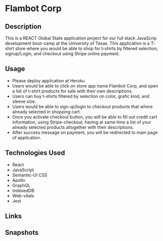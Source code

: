 # Flambot Corp

## Description

This is a REACT Global State application project for our full stack JavaScrip development boot-camp at the University of Texas. This application is a T-shirt store where you would be able to shop for t-shirts by filtered selection, signup/Login, and checkout using Stripe online payment.

## Usage

* Please deploy application at Heroku
* Users would be able to click on store app name Flambot Corp, and open a list of t-shirt products for sale with their own descriptions.
* Users can buy t-shirts filtered by selection on color, grafic kind, and sleeve size.
* Users would be able to sign up/login to checkout products that where already selected in shopping cart. 
* Once you activate checkout button, you will be able to fill out credit cart information, using Stripe-checkout, having at same time a list of your already selected products altogether with their descriptions.
* After success message on payment, you will be redirected to main page of application.

## Technologies Used

* React
* JavaScript
* Semantic-UI CSS
* Apollo
* GraphQL
* IndexedDB
* Web-vitals
* Jest

## Links


## Snapshots
